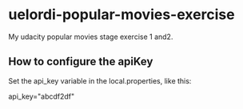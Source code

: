 # uelordi-popular-movies-exercise
My udacity popular movies stage exercise 1 and2.

## How to configure the apiKey
Set the api_key variable in the local.properties, like this:

api_key="abcdf2df"
